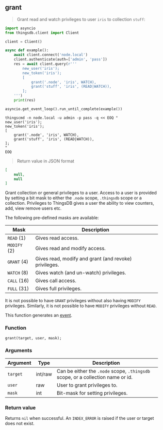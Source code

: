 ## grant

> Grant read and watch privileges to user `iris` to collection `stuff`:

```python
import asyncio
from thingsdb.client import Client

client = Client()

async def example():
    await client.connect('node.local')
    client.authenticate(auth=['admin', 'pass'])
    res = await client.query(r'''
        new_user('iris');
        new_token('iris');
        [
            grant('.node', 'iris', WATCH),
            grant('stuff', 'iris', (READ|WATCH)),
        ];
    ''')
    print(res)

asyncio.get_event_loop().run_until_complete(example())
```

```shell
thingscmd -n node.local -u admin -p pass -q << EOQ "
new_user('iris');
new_token('iris');
[
    grant('.node', 'iris', WATCH),
    grant('stuff', 'iris', (READ|WATCH)),
];
"
EOQ
```

> Return value in JSON format

```json
[
    null,
    null
]
```

Grant collection or general privileges to a user. Access to a user is provided by setting
a bit mask to either the `.node` scope, `.thingsdb` scope or a collection.
Privileges to ThingsDB gives a user the ability to view counters, add, view remove users etc.

The following pre-defined masks are available:

Mask         | Description
------------ | -----------
`READ` (1)   | Gives read access.
`MODIFY` (2) | Gives read and modify access.
`GRANT` (4) | Gives read, modify and grant (and revoke) privileges.
`WATCH` (8)  | Gives watch (and un-watch) privileges.
`CALL` (16)   | Gives call access.
`FULL` (31)  | Gives full privileges.

<aside class="notice">
It is not possible to have <code>GRANT</code> privileges without also having <code>MODIFY</code> privileges.
Similarly, it is not possible to have <code>MODIFY</code> privileges without <code>READ</code>.
</aside>


This function generates an [event](#events).

### Function
`grant(target, user, mask);`

### Arguments
Argument | Type | Description
-------- | ---- | -----------
`target` | int/raw | Can be either the `.node` scope, `.thingsdb` scope, or a collection name or id.
`user` | raw | User to grant privileges to.
`mask` | int | Bit-mask for setting privileges.

### Return value
Returns `nil` when successful. An `INDEX_ERROR` is raised if the user or target
does not exist.
